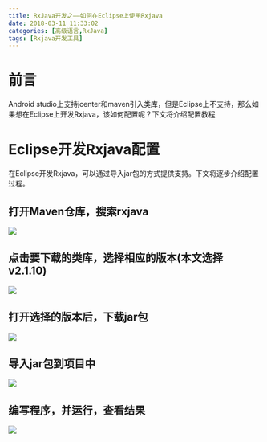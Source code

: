 ```yaml
---
title: RxJava开发之——如何在Eclipse上使用Rxjava
date: 2018-03-11 11:33:02
categories: [高级语言,RxJava]
tags: [Rxjava开发工具]
---
```


# 前言 
Android studio上支持jcenter和maven引入类库，但是Eclipse上不支持，那么如果想在Eclipse上开发Rxjava，该如何配置呢？下文将介绍配置教程  

<!--more-->  

# Eclipse开发Rxjava配置 
在Eclipse开发Rxjava，可以通过导入jar包的方式提供支持。下文将逐步介绍配置过程。  

## 打开Maven仓库，搜索rxjava
![][1]  
## 点击要下载的类库，选择相应的版本(本文选择v2.1.10)
![][2]  
## 打开选择的版本后，下载jar包 
![][3]  
## 导入jar包到项目中
![][4]
## 编写程序，并运行，查看结果 
![][5]  



[1]: https://raw.githubusercontent.com/PGzxc/images/master/blog-images/rxjava-mvn-search.png
[2]: https://raw.githubusercontent.com/PGzxc/images/master/blog-images/rxjava-mvn-2.1.10.png
[3]: https://raw.githubusercontent.com/PGzxc/images/master/blog-images/rxjava-mvn-2.1.10-download.png
[4]: https://raw.githubusercontent.com/PGzxc/images/master/blog-images/rxjava-mvn-import.png
[5]: https://raw.githubusercontent.com/PGzxc/images/master/blog-images/rxjava-mvn-run.png